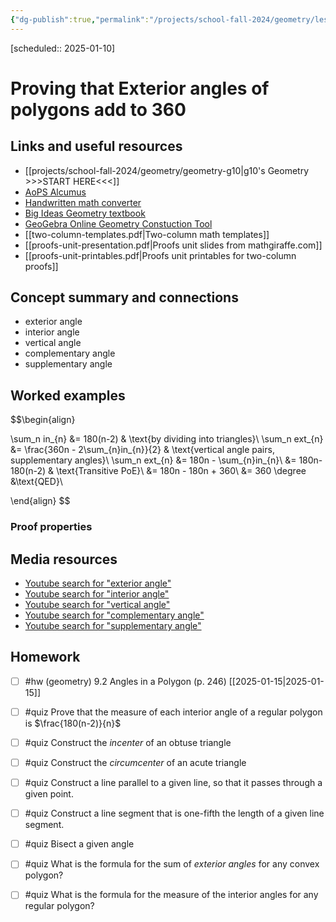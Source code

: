 ```yaml
---
{"dg-publish":true,"permalink":"/projects/school-fall-2024/geometry/lessons/prove-exterior-angles-360/","tags":["gardenEntry"]}
---
```



 [scheduled:: 2025-01-10] 

#  Proving that Exterior angles of polygons add to 360

## Links and useful resources 

- [[projects/school-fall-2024/geometry/geometry-g10\|g10's Geometry >>>START HERE<<<]]
- [AoPS Alcumus](https://artofproblemsolving.com/alcumus)
- [Handwritten math converter](https://webdemo.myscript.com/views/math/index.html#)
- [Big Ideas Geometry textbook](https://bim.easyaccessmaterials.com/?level=12)
- [GeoGebra Online Geometry Constuction Tool](https://www.geogebra.org/geometry?lang=en/)
- [[two-column-templates.pdf|Two-column math templates]]
- [[proofs-unit-presentation.pdf|Proofs unit slides from mathgiraffe.com]]
- [[proofs-unit-printables.pdf|Proofs unit printables for two-column proofs]]



## Concept summary and connections


- exterior angle 
- interior angle 
- vertical angle 
- complementary angle 
- supplementary angle 

## Worked examples
$$\begin{align}

\sum_n in_{n} &= 180(n-2) & \text{by dividing into triangles}\\
\sum_n ext_{n} &= \frac{360n - 2\sum_{n}in_{n}}{2} & \text{vertical angle pairs, supplementary angles}\\
\sum_n ext_{n} &= 180n - \sum_{n}in_{n}\\
&= 180n-180(n-2) & \text{Transitive PoE}\\
&= 180n - 180n + 360\\
&= 360 \degree &\text{QED}\\

\end{align}
$$

### Proof properties 



## Media resources

- [Youtube search for "exterior angle"](https://www.youtube.com/results?search_query=exterior%20angle) 
- [Youtube search for "interior angle"](https://www.youtube.com/results?search_query=interior%20angle) 
- [Youtube search for "vertical angle"](https://www.youtube.com/results?search_query=vertical%20angle) 
- [Youtube search for "complementary angle"](https://www.youtube.com/results?search_query=complementary%20angle) 
- [Youtube search for "supplementary angle"](https://www.youtube.com/results?search_query=supplementary%20angle) 

## Homework


- [ ] #hw (geometry) 9.2 Angles in a Polygon  (p. 246) [[2025-01-15\|2025-01-15]]

- [ ] #quiz Prove that the measure of each interior angle of a regular polygon is $\frac{180(n-2)}{n}$
- [ ] #quiz Construct the *incenter* of an obtuse triangle
- [ ] #quiz Construct the *circumcenter* of an acute triangle
- [ ] #quiz Construct a line parallel to a given line, so that it passes through a given point.
- [ ] #quiz Construct a line segment that is one-fifth the length of a given line segment.
- [ ] #quiz Bisect a given angle
- [ ] #quiz What is the formula for the sum of *exterior angles* for any convex polygon?
- [ ] #quiz What is the formula for the measure of the interior angles for any regular polygon?